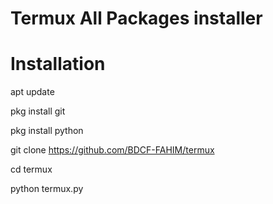 # Termux All Packages installer
# Installation 

apt update

pkg install git 

pkg install python

git clone https://github.com/BDCF-FAHIM/termux

cd termux

python termux.py
